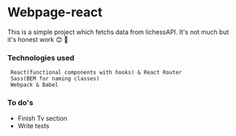 # Webpage-react
This is a simple project which fetchs data from lichessAPI.
It's not much but it's honest work 😊 💚

### Technologies used
     React(functional components with hooks) & React Router 
     Sass(BEM for naming classes)
     Webpack & Babel

### To do's
   - Finish Tv section
   - Write tests
    
    
